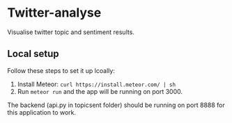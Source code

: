 # Twitter-analyse

Visualise twitter topic and sentiment results.

## Local setup

Follow these steps to set it up lcoally:

1. Install Meteor: ```curl https://install.meteor.com/ | sh```
2. Run ```meteor run``` and the app will be running on port 3000.

The backend (api.py in topicsent folder) should be running on port 8888 for this application to work.
